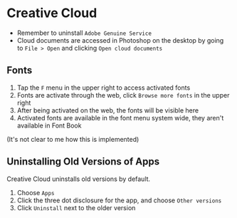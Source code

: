 # Creative Cloud

- Remember to uninstall `Adobe Genuine Service`
- Cloud documents are accessed in Photoshop on the desktop by going to `File > Open` and clicking `Open cloud documents`

## Fonts

1. Tap the `F` menu in the upper right to access activated fonts
2. Fonts are activate through the web, click `Browse more fonts` in the upper right
3. After being activated on the web, the fonts will be visible here
4. Activated fonts are available in the font menu system wide, they aren't available in Font Book

(It's not clear to me how this is implemented)

## Uninstalling Old Versions of Apps

Creative Cloud uninstalls old versions by default.

1. Choose `Apps`
2. Click the three dot disclosure for the app, and choose `Other versions`
3. Click `Uninstall` next to the older version
